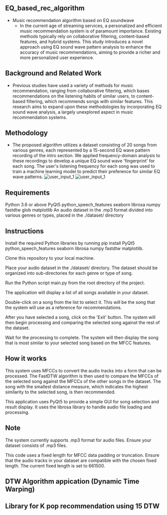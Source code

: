 ## EQ_based_rec_algorithm
- Music recommendation algorithm based on EQ soundwave
  - In the current age of streaming services, a personalized and efficient music recommendation system is of paramount importance. Existing methods typically rely on collaborative filtering, content-based features, and hybrid systems. This study introduces a novel approach using EQ sound wave pattern analysis to enhance the accuracy of music recommendations, aiming to provide a richer and more personalized user experience.
 
## Background and Related Work

- Previous studies have used a variety of methods for music recommendation, ranging from collaborative filtering, which bases recommendations on the listening habits of similar users, to content-based filtering, which recommends songs with similar features. This research aims to expand upon these methodologies by incorporating EQ sound wave analysis, a largely unexplored aspect in music recommendation systems.

## Methodology

- The proposed algorithm utilizes a dataset consisting of 20 songs from various genres, each represented by a 15-second EQ wave pattern recording of the intro section. We applied frequency-domain analysis to these recordings to develop a unique EQ sound wave 'fingerprint' for each song. The user's listening frequency for each song was used to train a machine learning model to predict their preference for similar EQ wave patterns.
![user_input_1](https://github.com/Junho-eum/EQ_based_rec_algorithm/assets/74083204/ecb4b972-23f7-49a6-9093-169252bc9df1)
![user_input_1](https://github.com/Junho-eum/EQ_based_rec_algorithm/assets/74083204/21e74b06-7df9-49bc-b03e-72f497fe3a88)

## Requirements

Python 3.6 or above
PyQt5
python_speech_features
seaborn
librosa
numpy
fastdtw
glob
matplotlib
An audio dataset in the .mp3 format divided into various genres or types, placed in the ./dataset/ directory

## Instructions
Install the required Python libraries by running pip install PyQt5 python_speech_features seaborn librosa numpy fastdtw matplotlib.

Clone this repository to your local machine.

Place your audio dataset in the ./dataset/ directory. The dataset should be organized into sub-directories for each genre or type of song.

Run the Python script main.py from the root directory of the project.

The application will display a list of all songs available in your dataset.

Double-click on a song from the list to select it. This will be the song that the system will use as a reference for recommendations.

After you have selected a song, click on the 'Exit' button. The system will then begin processing and comparing the selected song against the rest of the dataset.

Wait for the processing to complete. The system will then display the song that is most similar to your selected song based on the MFCC features.

## How it works
This system uses MFCCs to convert the audio tracks into a form that can be processed. The FastDTW algorithm is then used to compare the MFCCs of the selected song against the MFCCs of the other songs in the dataset. The song with the smallest distance measure, which indicates the highest similarity to the selected song, is then recommended.

This application uses PyQt5 to provide a simple GUI for song selection and result display. It uses the librosa library to handle audio file loading and processing.

## Note
The system currently supports .mp3 format for audio files. Ensure your dataset consists of .mp3 files.

This code uses a fixed length for MFCC data padding or truncation. Ensure that the audio tracks in your dataset are compatible with the chosen fixed length. The current fixed length is set to 661500.
## DTW Algorithm appication (Dynamic Time Warping)

## Library for K pop recommendation using 15 DTW
